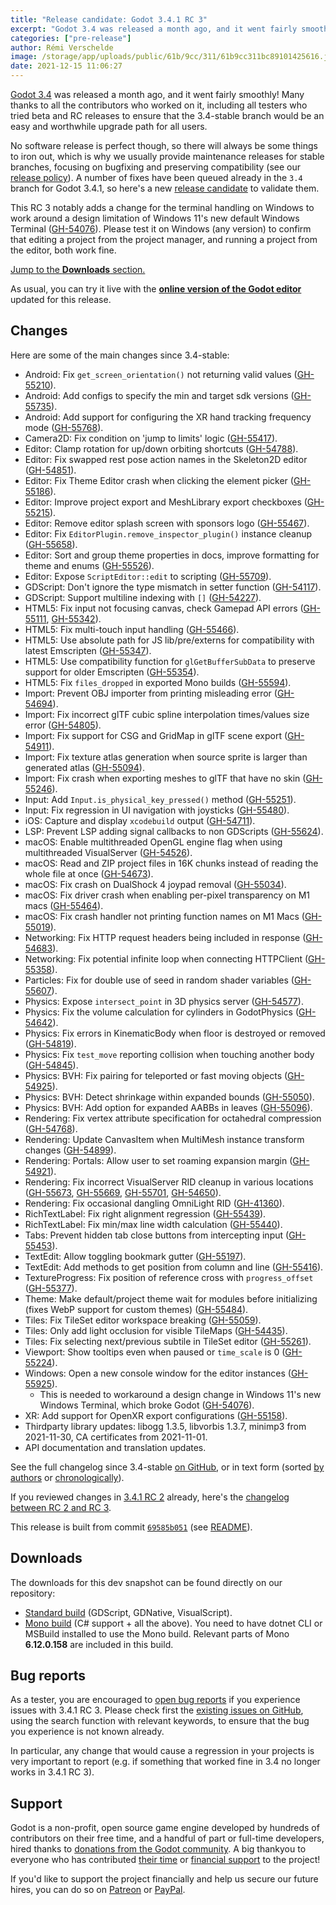 ```yaml
---
title: "Release candidate: Godot 3.4.1 RC 3"
excerpt: "Godot 3.4 was released a month ago, and it went fairly smoothly! But no software release is perfect and the upcoming 3.4.1 maintenance release will iron out some more bugs to make the Godot 3.4 experience even better."
categories: ["pre-release"]
author: Rémi Verschelde
image: /storage/app/uploads/public/61b/9cc/311/61b9cc311bc89101425616.jpg
date: 2021-12-15 11:06:27
---
```


[Godot 3.4](/article/godot-3-4-is-released) was released a month ago, and it went fairly smoothly! Many thanks to all the contributors who worked on it, including all testers who tried beta and RC releases to ensure that the 3.4-stable branch would be an easy and worthwhile upgrade path for all users.

No software release is perfect though, so there will always be some things to iron out, which is why we usually provide maintenance releases for stable branches, focusing on bugfixing and preserving compatibility (see our [release policy](https://docs.godotengine.org/en/stable/about/release_policy.html)). A number of fixes have been queued already in the `3.4` branch for Godot 3.4.1, so here's a new [release candidate](https://en.wikipedia.org/wiki/Software_release_life_cycle#Release_candidate) to validate them. 

This RC 3 notably adds a change for the terminal handling on Windows to work around a design limitation of Windows 11's new default Windows Terminal ([GH-54076](https://github.com/godotengine/godot/issues/54076)). Please test it on Windows (any version) to confirm that editing a project from the project manager, and running a project from the editor, both work fine.

[Jump to the **Downloads** section.](#downloads)

As usual, you can try it live with the [**online version of the Godot editor**](https://editor.godotengine.org/releases/3.4.1.rc3/) updated for this release.

## Changes

Here are some of the main changes since 3.4-stable:

- Android: Fix `get_screen_orientation()` not returning valid values ([GH-55210](https://github.com/godotengine/godot/pull/55210)).
- Android: Add configs to specify the min and target sdk versions ([GH-55735](https://github.com/godotengine/godot/pull/55735)).
- Android: Add support for configuring the XR hand tracking frequency mode ([GH-55768](https://github.com/godotengine/godot/pull/55768)).
- Camera2D: Fix condition on 'jump to limits' logic ([GH-55417](https://github.com/godotengine/godot/pull/55417)).
- Editor: Clamp rotation for up/down orbiting shortcuts ([GH-54788](https://github.com/godotengine/godot/pull/54788)).
- Editor: Fix swapped rest pose action names in the Skeleton2D editor ([GH-54851](https://github.com/godotengine/godot/pull/54851)).
- Editor: Fix Theme Editor crash when clicking the element picker ([GH-55186](https://github.com/godotengine/godot/pull/55186)).
- Editor: Improve project export and MeshLibrary export checkboxes ([GH-55215](https://github.com/godotengine/godot/pull/55215)).
- Editor: Remove editor splash screen with sponsors logo ([GH-55467](https://github.com/godotengine/godot/pull/55467)).
- Editor: Fix `EditorPlugin.remove_inspector_plugin()` instance cleanup ([GH-55658](https://github.com/godotengine/godot/pull/55658)).
- Editor: Sort and group theme properties in docs, improve formatting for theme and enums ([GH-55526](https://github.com/godotengine/godot/pull/55526)).
- Editor: Expose `ScriptEditor::edit` to scripting ([GH-55709](https://github.com/godotengine/godot/pull/55709)).
- GDScript: Don't ignore the type mismatch in setter function ([GH-54117](https://github.com/godotengine/godot/pull/54117)).
- GDScript: Support multiline indexing with `[]` ([GH-54227](https://github.com/godotengine/godot/pull/54227)).
- HTML5: Fix input not focusing canvas, check Gamepad API errors ([GH-55111](https://github.com/godotengine/godot/pull/55111), [GH-55342](https://github.com/godotengine/godot/pull/55342)).
- HTML5: Fix multi-touch input handling ([GH-55466](https://github.com/godotengine/godot/pull/55466)).
- HTML5: Use absolute path for JS lib/pre/externs for compatibility with latest Emscripten ([GH-55347](https://github.com/godotengine/godot/pull/55347)).
- HTML5: Use compatibility function for `glGetBufferSubData` to preserve support for older Emscripten ([GH-55354](https://github.com/godotengine/godot/pull/55354)).
- HTML5: Fix `files_dropped` in exported Mono builds ([GH-55594](https://github.com/godotengine/godot/pull/55594)).
- Import: Prevent OBJ importer from printing misleading error ([GH-54694](https://github.com/godotengine/godot/pull/54694)).
- Import: Fix incorrect glTF cubic spline interpolation times/values size error ([GH-54805](https://github.com/godotengine/godot/pull/54805)).
- Import: Fix support for CSG and GridMap in glTF scene export ([GH-54911](https://github.com/godotengine/godot/pull/54911)).
- Import: Fix texture atlas generation when source sprite is larger than generated atlas ([GH-55094](https://github.com/godotengine/godot/pull/55094)).
- Import: Fix crash when exporting meshes to glTF that have no skin ([GH-55246](https://github.com/godotengine/godot/pull/55246)).
- Input: Add `Input.is_physical_key_pressed()` method ([GH-55251](https://github.com/godotengine/godot/pull/55251)).
- Input: Fix regression in UI navigation with joysticks ([GH-55480](https://github.com/godotengine/godot/pull/55480)).
- iOS: Capture and display `xcodebuild` output ([GH-54711](https://github.com/godotengine/godot/pull/54711)).
- LSP: Prevent LSP adding signal callbacks to non GDScripts ([GH-55624](https://github.com/godotengine/godot/pull/55624)).
- macOS: Enable multithreaded OpenGL engine flag when using multithreaded VisualServer ([GH-54526](https://github.com/godotengine/godot/pull/54526)).
- macOS: Read and ZIP project files in 16K chunks instead of reading the whole file at once ([GH-54673](https://github.com/godotengine/godot/pull/54673)).
- macOS: Fix crash on DualShock 4 joypad removal ([GH-55034](https://github.com/godotengine/godot/pull/55034)).
- macOS: Fix driver crash when enabling per-pixel transparency on M1 macs ([GH-55464](https://github.com/godotengine/godot/pull/55464)).
- macOS: Fix crash handler not printing function names on M1 Macs ([GH-55019](https://github.com/godotengine/godot/pull/55019)).
- Networking: Fix HTTP request headers being included in response ([GH-54683](https://github.com/godotengine/godot/pull/54683)).
- Networking: Fix potential infinite loop when connecting HTTPClient ([GH-55358](https://github.com/godotengine/godot/pull/55358)).
- Particles: Fix for double use of seed in random shader variables ([GH-55607](https://github.com/godotengine/godot/pull/55607)).
- Physics: Expose `intersect_point` in 3D physics server ([GH-54577](https://github.com/godotengine/godot/pull/54577)).
- Physics: Fix the volume calculation for cylinders in GodotPhysics ([GH-54642](https://github.com/godotengine/godot/pull/54642)).
- Physics: Fix errors in KinematicBody when floor is destroyed or removed ([GH-54819](https://github.com/godotengine/godot/pull/54819)).
- Physics: Fix `test_move` reporting collision when touching another body ([GH-54845](https://github.com/godotengine/godot/pull/54845)).
- Physics: BVH: Fix pairing for teleported or fast moving objects ([GH-54925](https://github.com/godotengine/godot/pull/54925)).
- Physics: BVH: Detect shrinkage within expanded bounds ([GH-55050](https://github.com/godotengine/godot/pull/55050)).
- Physics: BVH: Add option for expanded AABBs in leaves ([GH-55096](https://github.com/godotengine/godot/pull/55096)).
- Rendering: Fix vertex attribute specification for octahedral compression ([GH-54768](https://github.com/godotengine/godot/pull/54768)).
- Rendering: Update CanvasItem when MultiMesh instance transform changes ([GH-54899](https://github.com/godotengine/godot/pull/54899)).
- Rendering: Portals: Allow user to set roaming expansion margin ([GH-54921](https://github.com/godotengine/godot/pull/54921)).
- Rendering: Fix incorrect VisualServer RID cleanup in various locations ([GH-55673](https://github.com/godotengine/godot/pull/55673), [GH-55669](https://github.com/godotengine/godot/pull/55669), [GH-55701](https://github.com/godotengine/godot/pull/55701), [GH-54650](https://github.com/godotengine/godot/pull/54650)).
- Rendering: Fix occasional dangling OmniLight RID ([GH-41360](https://github.com/godotengine/godot/issues/41360)).
- RichTextLabel: Fix right alignment regression ([GH-55439](https://github.com/godotengine/godot/pull/55439)).
- RichTextLabel: Fix min/max line width calculation ([GH-55440](https://github.com/godotengine/godot/pull/55440)).
- Tabs: Prevent hidden tab close buttons from intercepting input ([GH-55453](https://github.com/godotengine/godot/pull/55453)).
- TextEdit: Allow toggling bookmark gutter ([GH-55197](https://github.com/godotengine/godot/pull/55197)).
- TextEdit: Add methods to get position from column and line ([GH-55416](https://github.com/godotengine/godot/pull/55416)).
- TextureProgress: Fix position of reference cross with `progress_offset` ([GH-55377](https://github.com/godotengine/godot/pull/55377)).
- Theme: Make default/project theme wait for modules before initializing (fixes WebP support for custom themes) ([GH-55484](https://github.com/godotengine/godot/pull/55484)).
- Tiles: Fix TileSet editor workspace breaking ([GH-55059](https://github.com/godotengine/godot/pull/55059)).
- Tiles: Only add light occlusion for visible TileMaps ([GH-54435](https://github.com/godotengine/godot/pull/54435)).
- Tiles: Fix selecting next/previous subtile in TileSet editor ([GH-55261](https://github.com/godotengine/godot/pull/55261)).
- Viewport: Show tooltips even when paused or `time_scale` is 0 ([GH-55224](https://github.com/godotengine/godot/pull/55224)).
- Windows: Open a new console window for the editor instances ([GH-55925](https://github.com/godotengine/godot/pull/55925)).
  * This is needed to workaround a design change in Windows 11's new Windows Terminal, which broke Godot ([GH-54076](https://github.com/godotengine/godot/issues/54076)).
- XR: Add support for OpenXR export configurations ([GH-55158](https://github.com/godotengine/godot/pull/55158)).
- Thirdparty library updates: libogg 1.3.5, libvorbis 1.3.7, minimp3 from 2021-11-30, CA certificates from 2021-11-01.
- API documentation and translation updates.

See the full changelog since 3.4-stable [on GitHub](https://github.com/godotengine/godot/compare/3.4-stable...69585b051629ec9f8be63a1b5212510f98b81e6f), or in text form (sorted [by authors](https://downloads.tuxfamily.org/godotengine/3.4.1/rc3/Godot_v3.4.1-rc3_changelog_authors.txt) or [chronologically](https://downloads.tuxfamily.org/godotengine/3.4.1/rc3/Godot_v3.4.1-rc3_changelog_chrono.txt)).

If you reviewed changes in [3.4.1 RC 2](/article/release-candidate-godot-3-4-1-rc-2) already, here's the [changelog between RC 2 and RC 3](https://github.com/godotengine/godot/compare/d5aa00c2cb6e240ec1ec572e3d4bd9c5325ff219...69585b051629ec9f8be63a1b5212510f98b81e6f).

This release is built from commit [`69585b051`](https://github.com/godotengine/godot/commit/69585b051629ec9f8be63a1b5212510f98b81e6f) (see [README](https://downloads.tuxfamily.org/godotengine/3.4.1/rc3/README.txt)).

<a id="downloads"></a>
## Downloads

The downloads for this dev snapshot can be found directly on our repository:

- [Standard build](https://downloads.tuxfamily.org/godotengine/3.4.1/rc3/) (GDScript, GDNative, VisualScript).
- [Mono build](https://downloads.tuxfamily.org/godotengine/3.4.1/rc3/mono/) (C# support + all the above). You need to have dotnet CLI or MSBuild installed to use the Mono build. Relevant parts of Mono **6.12.0.158** are included in this build.

## Bug reports

As a tester, you are encouraged to [open bug reports](https://github.com/godotengine/godot/issues) if you experience issues with 3.4.1 RC 3. Please check first the [existing issues on GitHub](https://github.com/godotengine/godot/issues), using the search function with relevant keywords, to ensure that the bug you experience is not known already.

In particular, any change that would cause a regression in your projects is very important to report (e.g. if something that worked fine in 3.4 no longer works in 3.4.1 RC 3).

## Support

Godot is a non-profit, open source game engine developed by hundreds of contributors on their free time, and a handful of part or full-time developers, hired thanks to [donations from the Godot community](/donate). A big thankyou to everyone who has contributed [their time](https://github.com/godotengine/godot/blob/master/AUTHORS.md) or [financial support](https://github.com/godotengine/godot/blob/master/DONORS.md) to the project!

If you'd like to support the project financially and help us secure our future hires, you can do so on [Patreon](https://www.patreon.com/godotengine) or [PayPal](/donate).